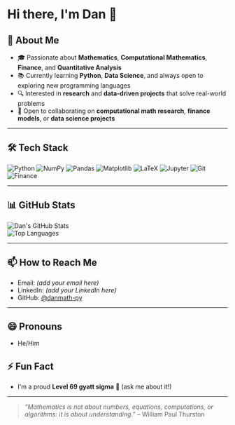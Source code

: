 # Hi there, I'm Dan 👋

## 🚀 About Me
- 🎓 Passionate about **Mathematics**, **Computational Mathematics**, **Finance**, and **Quantitative Analysis**  
- 📚 Currently learning **Python**, **Data Science**, and always open to exploring new programming languages  
- 🔍 Interested in **research** and **data-driven projects** that solve real-world problems  
- 🤝 Open to collaborating on **computational math research**, **finance models**, or **data science projects**  

---

## 🛠 Tech Stack
![Python](https://img.shields.io/badge/Python-3776AB?style=for-the-badge&logo=python&logoColor=white)
![NumPy](https://img.shields.io/badge/NumPy-013243?style=for-the-badge&logo=numpy&logoColor=white)
![Pandas](https://img.shields.io/badge/Pandas-150458?style=for-the-badge&logo=pandas&logoColor=white)
![Matplotlib](https://img.shields.io/badge/Matplotlib-11557c?style=for-the-badge&logo=plotly&logoColor=white)
![LaTeX](https://img.shields.io/badge/LaTeX-008080?style=for-the-badge&logo=latex&logoColor=white)
![Jupyter](https://img.shields.io/badge/Jupyter-F37626?style=for-the-badge&logo=jupyter&logoColor=white)
![Git](https://img.shields.io/badge/Git-F05033?style=for-the-badge&logo=git&logoColor=white)
![Finance](https://img.shields.io/badge/Finance-0A66C2?style=for-the-badge&logo=chartdotjs&logoColor=white)

---

## 📊 GitHub Stats
![Dan's GitHub Stats](https://github-readme-stats.vercel.app/api?username=danmath-py&show_icons=true&theme=tokyonight)  
![Top Languages](https://github-readme-stats.vercel.app/api/top-langs/?username=danmath-py&layout=compact&theme=tokyonight)

---

## 📫 How to Reach Me
- Email: *(add your email here)*  
- LinkedIn: *(add your LinkedIn here)*  
- GitHub: [@danmath-py](https://github.com/danmath-py)  

---

## 😄 Pronouns
- He/Him  

## ⚡ Fun Fact
- I'm a proud **Level 69 gyatt sigma** 🐉 (ask me about it!)  

---
> _“Mathematics is not about numbers, equations, computations, or algorithms: it is about understanding.”_ – William Paul Thurston
